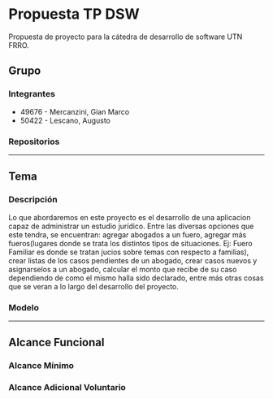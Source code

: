 # Propuesta TP DSW
Propuesta de proyecto para la cátedra de desarrollo de software UTN FRRO.

## Grupo
### Integrantes
* 49676 - Mercanzini, Gian Marco
* 50422 - Lescano, Augusto

### Repositorios
---------------

## Tema

### Descripción
Lo que abordaremos en este proyecto es el desarrollo de una aplicacion capaz de administrar un estudio jurídico. Entre las diversas opciones que este tendra, se encuentran: agregar abogados a un fuero, agregar más fueros(lugares donde se trata los distintos tipos de situaciones. Ej: Fuero Familiar es donde se tratan jucios sobre temas con respecto a familias), crear listas de los casos pendientes de un abogado, crear casos nuevos y asignarselos a un abogado, calcular el monto que recibe de su caso dependiendo de como el mismo halla sido declarado, entre más otras cosas que se veran a lo largo del desarrollo del proyecto.

### Modelo
---------------

## Alcance Funcional 

### Alcance Mínimo

### Alcance Adicional Voluntario
